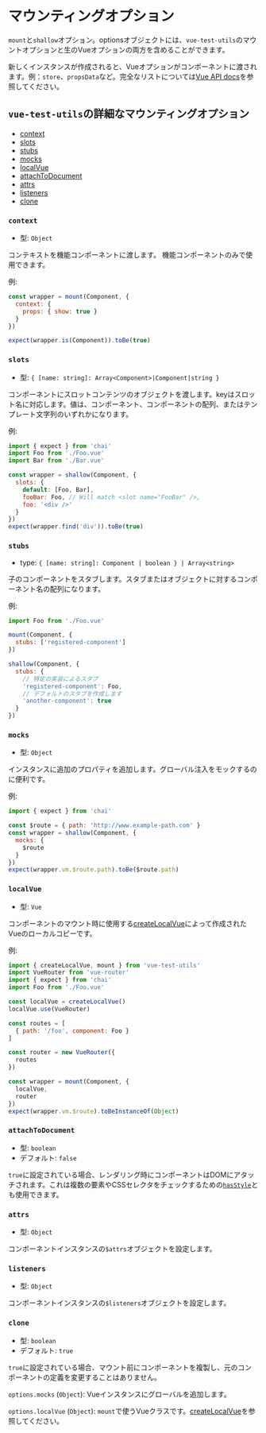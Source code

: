 # マウンティングオプション

`mount`と`shallow`オプション。optionsオブジェクトには、`vue-test-utils`のマウントオプションと生のVueオプションの両方を含めることができます。

新しくインスタンスが作成されると、Vueオプションがコンポーネントに渡されます。例：`store`、`propsData`など。完全なリストについては[Vue API docs](https://vuejs.org/v2/api/)を参照してください。

## `vue-test-utils`の詳細なマウンティングオプション

- [context](#context)
- [slots](#slots)
- [stubs](#stubs)
- [mocks](#mocks)
- [localVue](#localvue)
- [attachToDocument](#attachtodocument)
- [attrs](#attrs)
- [listeners](#listeners)
- [clone](#clone)

### `context`

- 型: `Object`

コンテキストを機能コンポーネントに渡します。 機能コンポーネントのみで使用できます。

例:

```js
const wrapper = mount(Component, {
  context: {
    props: { show: true }
  }
})

expect(wrapper.is(Component)).toBe(true)
```

### `slots`

- 型: `{ [name: string]: Array<Component>|Component|string }`

コンポーネントにスロットコンテンツのオブジェクトを渡します。keyはスロット名に対応します。値は、コンポーネント、コンポーネントの配列、またはテンプレート文字列のいずれかになります。

例:

```js
import { expect } from 'chai'
import Foo from './Foo.vue'
import Bar from './Bar.vue'

const wrapper = shallow(Component, {
  slots: {
    default: [Foo, Bar],
    fooBar: Foo, // Will match <slot name="FooBar" />,
    foo: '<div />'
  }
})
expect(wrapper.find('div')).toBe(true)
```

### `stubs`

- type: `{ [name: string]: Component | boolean } | Array<string>`

子のコンポーネントをスタブします。スタブまたはオブジェクトに対するコンポーネント名の配列になります。

例:

```js
import Foo from './Foo.vue'

mount(Component, {
  stubs: ['registered-component']
})

shallow(Component, {
  stubs: {
    // 特定の実装によるスタブ
    'registered-component': Foo,
    // デフォルトのスタブを作成します
    'another-component': true
  }
})
```

### `mocks`

- 型: `Object`

インスタンスに追加のプロパティを追加します。グローバル注入をモックするのに便利です。

例:

```js
import { expect } from 'chai'

const $route = { path: 'http://www.example-path.com' }
const wrapper = shallow(Component, {
  mocks: {
    $route
  }
})
expect(wrapper.vm.$route.path).toBe($route.path)
```

### `localVue`

- 型: `Vue`

コンポーネントのマウント時に使用する[createLocalVue](./createLocalVue.md)によって作成されたVueのローカルコピーです。

例:

```js
import { createLocalVue, mount } from 'vue-test-utils'
import VueRouter from 'vue-router'
import { expect } from 'chai'
import Foo from './Foo.vue'

const localVue = createLocalVue()
localVue.use(VueRouter)

const routes = [
  { path: '/foo', component: Foo }
]

const router = new VueRouter({
  routes
})

const wrapper = mount(Component, {
  localVue,
  router
})
expect(wrapper.vm.$route).toBeInstanceOf(Object)
```

### `attachToDocument`

- 型: `boolean`
- デフォルト: `false`

`true`に設定されている場合、レンダリング時にコンポーネントはDOMにアタッチされます。これは複数の要素やCSSセレクタをチェックするための[`hasStyle`](wrapper/hasStyle.md)とも使用できます。

### `attrs`

- 型: `Object`

コンポーネントインスタンスの`$attrs`オブジェクトを設定します。

### `listeners`

- 型: `Object`

コンポーネントインスタンスの`$listeners`オブジェクトを設定します。

### `clone`

- 型: `boolean`
- デフォルト: `true`

`true`に設定されている場合、マウント前にコンポーネントを複製し、元のコンポーネントの定義を変更することはありません。

`options.mocks` (`Object`): Vueインスタンスにグローバルを追加します。

`options.localVue` (`Object`): `mount`で使うVueクラスです。[createLocalVue](createLocalVue.md)を参照してください。
